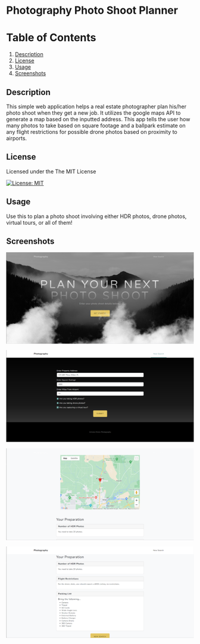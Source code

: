 # Photography Photo Shoot Planner

# Table of Contents

1. [Description](#description)
2. [License](#license)
3. [Usage](#usage)
4. [Screenshots](#screenshots)

## Description
This simple web application helps a real estate photographer plan his/her photo shoot when they get a new job. It utilizes the google maps API to generate a map based on the inputted address. This app tells the user how many photos to take based on square footage and a ballpark estimate on any flight restrictions for possible drone photos based on proximity to airports. 

## License
Licensed under the The MIT License    
          
[![License: MIT](https://img.shields.io/badge/License-MIT-yellow.svg)](https://opensource.org/licenses/MIT)


## Usage
Use this to plan a photo shoot involving either HDR photos, drone photos, virtual tours, or all of them!   


## Screenshots
 ![Photo Plan Screenshot 1](assets/img/photo%20(1).png)       
               
 ![Photo Plan Screenshot 2](assets/img/photo%20(2).png)           
                 
 ![Photo Plan Screenshot 3](assets/img/photo%20(3).png)               
                      
 ![Photo Plan Screenshot 4](assets/img/photo%20(4).png)                       
       


